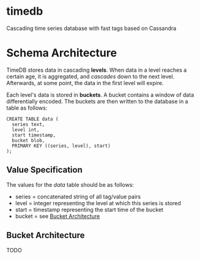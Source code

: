 timedb
======

Cascading time series database with fast tags based on Cassandra

# Schema Architecture

TimeDB stores data in cascading **levels**. When data in a level reaches a certain age, it is aggregated, and *cascades* down to the next level. Afterwards, at some point, the data in the first level will expire.

Each level's data is stored in **buckets**. A bucket contains a window of data differentially encoded. The buckets are then written to the database in a table as follows:

````
CREATE TABLE data (
  series text,
  level int,
  start timestamp,
  bucket blob,
  PRIMARY KEY ((series, level), start)
);
````

## Value Specification

The values for the *data* table should be as follows:

* series = concatenated string of all tag/value pairs
* level = integer representing the level at which this series is stored
* start = timestamp representing the start time of the bucket
* bucket = see [Bucket Architecture](#Bucket-Architecture)

## Bucket Architecture

TODO
